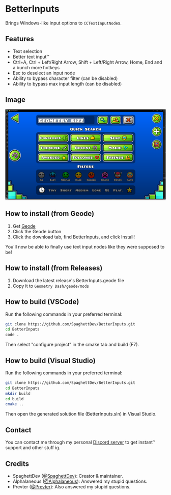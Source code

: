 # BetterInputs

Brings Windows-like input options to `CCTextInputNode`s.

## Features

- Text selection
- Better text input™️
- Ctrl+A, Ctrl + Left/Right Arrow, Shift + Left/Right Arrow, Home, End and a bunch more hotkeys
- Esc to deselect an input node
- Ability to bypass character filter (can be disabled)
- Ability to bypass max input length (can be disabled)

## Image

<img src="./assets/BetterInputs.png" width="600"/>

## How to install (from Geode)

1. Get [Geode](https://geode-sdk.org)
2. Click the Geode button
3. Click the download tab, find BetterInputs, and click Install!

You'll now be able to finally use text input nodes like they were supposed to be!

## How to install (from Releases)

1. Download the latest release's BetterInputs.geode file
2. Copy it to `Geometry Dash/geode/mods`

## How to build (VSCode)

Run the following commands in your preferred terminal:

```sh
git clone https://github.com/SpaghettDev/BetterInputs.git
cd BetterInputs
code .
```

Then select "configure project" in the cmake tab and build (F7).

## How to build (Visual Studio)

Run the following commands in your preferred terminal:

```sh
git clone https://github.com/SpaghettDev/BetterInputs.git
cd BetterInputs
mkdir build
cd build
cmake ..
```

Then open the generated solution file (BetterInputs.sln) in Visual Studio.

## Contact

You can contact me through my personal [Discord server](https://discord.gg/3bShQb6Jz3) to get instant™️ support and other stuff ig.

## Credits

- SpaghettDev ([@SpaghettDev](https://github.com/SpaghettDev)): Creator & maintainer.
- Alphalaneous ([@Alphalaneous](https://github.com/Alphalaneous)): Answered my stupid questions.
- Prevter ([@Prevter](https://github.com/Prevter)): Also answered my stupid questions.
